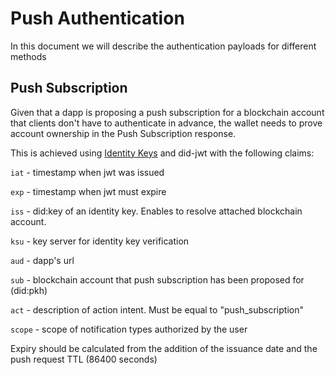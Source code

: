 # Push Authentication

In this document we will describe the authentication payloads for different methods

## Push Subscription

Given that a dapp is proposing a push subscription for a blockchain account that clients don't have to authenticate in advance, the wallet needs to prove account ownership in the Push Subscription response.

This is achieved using [Identity Keys](../../servers/keys/identity-keys) and did-jwt with the following claims:

`iat` - timestamp when jwt was issued

`exp` - timestamp when jwt must expire

`iss` - did:key of an identity key. Enables to resolve attached blockchain account.

`ksu` - key server for identity key verification

`aud` - dapp's url

`sub` - blockchain account that push subscription has been proposed for (did:pkh)

`act` - description of action intent. Must be equal to "push_subscription"

`scope` - scope of notification types authorized by the user

Expiry should be calculated from the addition of the issuance date and the push request TTL (86400 seconds)
 

